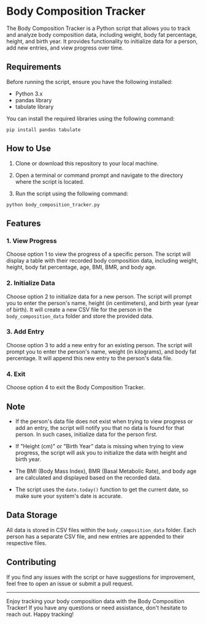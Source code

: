 # Body Composition Tracker

The Body Composition Tracker is a Python script that allows you to track and analyze body composition data, including weight, body fat percentage, height, and birth year. It provides functionality to initialize data for a person, add new entries, and view progress over time.

## Requirements

Before running the script, ensure you have the following installed:

- Python 3.x
- pandas library
- tabulate library

You can install the required libraries using the following command:

```
pip install pandas tabulate
```

## How to Use

1. Clone or download this repository to your local machine.

2. Open a terminal or command prompt and navigate to the directory where the script is located.

3. Run the script using the following command:

```
python body_composition_tracker.py
```

## Features

### 1. View Progress

Choose option 1 to view the progress of a specific person. The script will display a table with their recorded body composition data, including weight, height, body fat percentage, age, BMI, BMR, and body age.

### 2. Initialize Data

Choose option 2 to initialize data for a new person. The script will prompt you to enter the person's name, height (in centimeters), and birth year (year of birth). It will create a new CSV file for the person in the `body_composition_data` folder and store the provided data.

### 3. Add Entry

Choose option 3 to add a new entry for an existing person. The script will prompt you to enter the person's name, weight (in kilograms), and body fat percentage. It will append this new entry to the person's data file.

### 4. Exit

Choose option 4 to exit the Body Composition Tracker.

## Note

- If the person's data file does not exist when trying to view progress or add an entry, the script will notify you that no data is found for that person. In such cases, initialize data for the person first.

- If "Height (cm)" or "Birth Year" data is missing when trying to view progress, the script will ask you to initialize the data with height and birth year.

- The BMI (Body Mass Index), BMR (Basal Metabolic Rate), and body age are calculated and displayed based on the recorded data.

- The script uses the `date.today()` function to get the current date, so make sure your system's date is accurate.

## Data Storage

All data is stored in CSV files within the `body_composition_data` folder. Each person has a separate CSV file, and new entries are appended to their respective files.

## Contributing

If you find any issues with the script or have suggestions for improvement, feel free to open an issue or submit a pull request.

---

Enjoy tracking your body composition data with the Body Composition Tracker! If you have any questions or need assistance, don't hesitate to reach out. Happy tracking!
